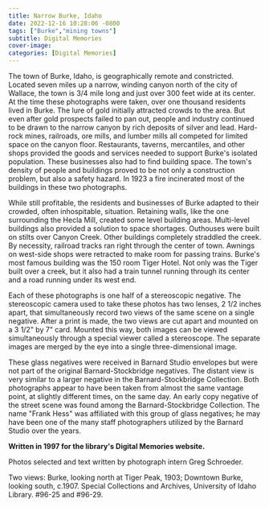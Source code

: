 ```yaml
---
title: Narrow Burke, Idaho
date: 2022-12-16 10:28:06 -0800
tags: ["Burke","mining towns"]
subtitle: Digital Memories
cover-image: 
categories: [Digital Memories]
---
```




The town of Burke, Idaho, is geographically remote and constricted. Located seven miles up a narrow, winding canyon north of the city of Wallace, the town is 3/4 mile long and just over 300 feet wide at its center. At the time these photographs were taken, over one thousand residents lived in Burke. The lure of gold initially attracted crowds to the area. But even after gold prospects failed to pan out, people and industry continued to be drawn to the narrow canyon by rich deposits of silver and lead. Hard-rock mines, railroads, ore mills, and lumber mills all competed for limited space on the canyon floor. Restaurants, taverns, mercantiles, and other shops provided the goods and services needed to support Burke's isolated population. These businesses also had to find building space. The town's density of people and buildings proved to be not only a construction problem, but also a safety hazard. In 1923 a fire incinerated most of the buildings in these two photographs.

While still profitable, the residents and businesses of Burke adapted to their crowded, often inhospitable, situation. Retaining walls, like the one surrounding the Hecla Mill, created some level building areas. Multi-level buildings also provided a solution to space shortages. Outhouses were built on stilts over Canyon Creek. Other buildings completely straddled the creek. By necessity, railroad tracks ran right through the center of town. Awnings on west-side shops were retracted to make room for passing trains. Burke's most famous building was the 150 room Tiger Hotel. Not only was the Tiger built over a creek, but it also had a train tunnel running through its center and a road running under its west end.

Each of these photographs is one half of a stereoscopic negative. The stereoscopic camera used to take these photos has two lenses, 2 1/2 inches apart, that simultaneously record two views of the same scene on a single negative. After a print is made, the two views are cut apart and mounted on a 3 1/2" by 7" card. Mounted this way, both images can be viewed simultaneously through a special viewer called a stereoscope. The separate images are merged by the eye into a single three-dimensional image.

These glass negatives were received in Barnard Studio envelopes but were not part of the original Barnard-Stockbridge negatives. The distant view is very similar to a larger negative in the Barnard-Stockbridge Collection. Both photographs appear to have been taken from almost the same vantage point, at slightly different times, on the same day. An early copy negative of the street scene was found among the Barnard-Stockbridge Collection. The name "Frank Hess" was affiliated with this group of glass negatives; he may have been one of the many staff photographers utilized by the Barnard Studio over the years.

**Written in 1997 for the library's Digital Memories website.**

Photos selected and text written by photograph intern Greg Schroeder.

Two views: Burke, looking north at Tiger Peak, 1903; Downtown Burke, looking south, c.1907. Special Collections and Archives, University of Idaho Library. #96-25 and #96-29.